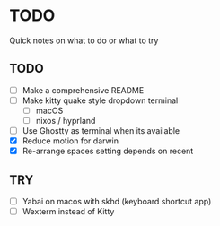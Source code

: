 # TODO

Quick notes on what to do or what to try

## TODO

- [ ] Make a comprehensive README
- [ ] Make kitty quake style dropdown terminal
  - [ ] macOS
  - [ ] nixos / hyprland
- [ ] Use Ghostty as terminal when its available
- [x] Reduce motion for darwin
- [x] Re-arrange spaces setting depends on recent

## TRY

- [ ] Yabai on macos with skhd (keyboard shortcut app)
- [ ] Wexterm instead of Kitty
